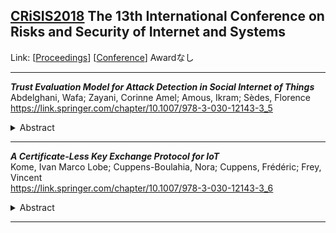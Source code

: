 ## [CRiSIS2018](CRiSIS2018.md) The 13th International Conference on Risks and Security of Internet and Systems
Link: [[Proceedings](https://link.springer.com/book/10.1007/978-3-030-12143-3)]
[[Conference](https://crisis2018.labri.fr/)]
Awardなし  
***
**_Trust Evaluation Model for Attack Detection in Social Internet of Things_**  
Abdelghani, Wafa; Zayani, Corinne Amel; Amous, Ikram; Sèdes, Florence  
https://link.springer.com/chapter/10.1007/978-3-030-12143-3_5  
<details><summary>Abstract</summary>Social Internet of Things (SIoT) is a paradigm in which the Internet of Things (IoT) concept is fused with Social Networks for allowing both people and objects to interact in order to offer a variety of attractive services and applications. However, with this emerging paradigm, people feel wary and cautious. They worry about revealing their data and violating their privacy. Without trustworthy mechanisms to guarantee the reliability of user’s communications and interactions, the SIoT will not reach enough popularity to be considered as a cutting-edge technology. Accordingly, trust management becomes a major challenge to provide qualified services and improved security.Several works in the literature have dealed with this problem and have proposed different trust-models. Nevertheless, proposed models aim to rank the best nodes in the SIoT network. This does not allow to detect different types of attack or malicious nodes.Hence, we overcome these issues through proposing a new trust-evaluation model, able to detect malicious nodes, block and isolate them, in order to obtain a reliable and resilient system. For this, we propose new features to describe and quantify the different behaviors that operate in such system. We formalized and implemented a new function learned and built based on supervised learning, to analyze different features and distinguish malicious behavior from benign ones. Experimentation made on a real data set prove the resilience and the performance of our trust model.</details>

***

**_A Certificate-Less Key Exchange Protocol for IoT_**  
Kome, Ivan Marco Lobe; Cuppens-Boulahia, Nora; Cuppens, Frédéric; Frey, Vincent  
https://link.springer.com/chapter/10.1007/978-3-030-12143-3_6  
<details><summary>Abstract</summary>Diffie-Hellman key exchange is a popular cryptographic algorithm that allows Internet protocols to agree on a shared key and negotiate a secure connection. It is used in many protocols including SSH, IPsec, SMTPS, and protocols that rely on TLS. In the Internet of Things (IoT), we cannot rely on the PKI architecture to secure communications due to the growing number of connected things. We are proposing to decentralize the encryption keys management while maintaining the property of authentication and secrecy. We use the ability of each node to build a private channel to create a shared key, safe from the eye of an attacker. Our solution provides a solution to build a certificate-less trusted ecosystem for IoT.</details>

***

